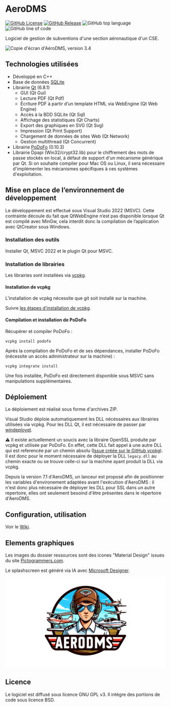 # AeroDMS
[![GitHub License](https://img.shields.io/github/license/cvermot/AeroDMS)](https://www.gnu.org/licenses/gpl-3.0.fr.html#license-text)
[![GitHub Release](https://img.shields.io/github/v/release/cvermot/AeroDMS)](https://github.com/cvermot/AeroDMS/releases)
![GitHub top language](https://img.shields.io/github/languages/top/cvermot/AeroDMS)
![GitHub line of code](https://sloc.xyz/github/cvermot/AeroDMS?category=code)

Logiciel de gestion de subventions d'une section aéronautique d'un CSE.

![Copie d'écran d'AéroDMS, version 3.4](https://raw.githubusercontent.com/wiki/cvermot/AeroDMS/images/AeroDmsFactureOuverteExtrait.png)

## Technologies utilisées

- Développé en C++
- Base de données [SQLite](https://www.sqlite.org/)
- Librairie [Qt](https://www.qt.io/) (6.8.1)
  - GUI (Qt Gui)
  - Lecture PDF (Qt Pdf)
  - Écriture PDF à partir d’un template HTML via WebEngine (Qt Web Engine)
  - Accès à la BDD SQLite (Qt Sql)
  - Affichage des statistiques (Qt Charts)
  - Export des graphiques en SVG (Qt Svg)
  - Impression (Qt Print Support)
  - Chargement de données de sites Web (Qt Network)
  - Gestion multithread (Qt Concurrent)
- Librairie [PoDoFo](https://github.com/podofo/podofo) (0.10.3)
- Librairie Dpapi (Win32/crypt32.lib) pour le chiffrement des mots de passe stockés en local, à défaut de support d'un mécanisme générique par Qt. Si on souhaite compiler pour Mac OS ou Linux, il sera nécessaire d'implémenter les mécanismes spécifiques à ces systèmes d'exploitation.

## Mise en place de l’environnement de développement
Le développement est effectué sous Visual Studio 2022 (MSVC). Cette contrainte découle du fait que QtWebEngine n’est pas disponible lorsque Qt est compilé avec MinGw, cela interdit donc la compilation de l’application avec QtCreator sous Windows.

### Installation des outils
Installer Qt, MSVC 2022 et le plugin Qt pour MSVC.

### Installation de librairies
Les librairies sont installées via [vcpkg](https://vcpkg.io/).

#### Installation de vcpkg
L’installation de vcpkg nécessite que git soit installé sur la machine.

Suivre [les étapes d’installation de vcpkg](https://vcpkg.io/en/getting-started).

#### Compilation et installation de PoDoFo
Récupérer et compiler PoDoFo :
```
vcpkg install podofo
```
Après la compilation de PoDoFo et de ses dépendances, installer PoDoFo (nécessite un accès administrateur sur la machine) :
```
vcpkg integrate install
```
Une fois installée, PoDoFo est directement disponible sous MSVC sans manipulations supplémentaires.

## Déploiement
Le déploiement est réalisé sous forme d'archives ZIP.

Visual Studio déploie automatiquement les DLL nécéssaires aux librairies utilisées via vcpkg. Pour les DLL Qt, il est nécessaire de passer par [windeployqt](https://doc.qt.io/Qt-5/windows-deployment.html).

:warning: Il existe actuellement un soucis avec la libraire OpenSSL produite par vcpkg et utilisée par PoDoFo. En effet, cette DLL fait appel à une autre DLL qui est referencée par un chemin absolu ([Issue créée sur le GitHub vcpkg](https://github.com/microsoft/vcpkg/issues/36482)). Il est donc pour le moment nécessaire de déployer la DLL `legacy.dll` au chemin exacte ou se trouve celle-ci sur la machine ayant produit la DLL via vcpkg.

Depuis la version 7.1 d'AeroDMS, un lanceur est proposé afin de positionner les variables d'environement adaptées avant l'exécution d'AeroDMS : il n'est donc plus nécessaire de déployer les DLL pour SSL dans un autre repertoire, elles ont seulement besoind d'être présentes dans le répertoire d'AeroDMS.

## Configuration, utilisation
Voir le [Wiki](https://github.com/cvermot/AeroDMS/wiki).

## Elements graphiques
Les images du dossier ressources sont des icones "Material Design" issues du site [Pictogrammers.com](https://pictogrammers.com/).

Le splashscreen est généré via IA avec [Microsoft Designer](https://designer.microsoft.com/).

![Splashscreen](https://github.com/cvermot/AeroDMS/blob/main/ressources/splash.svg)

## Licence
Le logiciel est diffusé sous licence GNU GPL v3. Il intègre des portions de code sous licence BSD.



 



 



 


